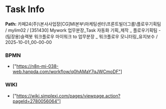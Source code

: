# Task Info

**Path:** 카페24(주)\본사사업장\[CG]MI본부\마케팅센터\프론트빌더그룹\플로우기획팀 / mylim02 / [351430] Mywork 업무분장_Task 자동화 기획_제작 _ 플로우기획팀 - (팀장용)슬랙봇 워크플로우 마이워크 to 업무분장 _ 워크플로우 모니터링_유지보수 / 2025-10-01_00-00-00

### BPMN
- ["https://n8n-mi-038-web.hanpda.com/workflow/q0hAMaY7qJWCmoDF"]

### WIKI
- ["https://wiki.simplexi.com/pages/viewpage.action?pageId=2780056064"]

